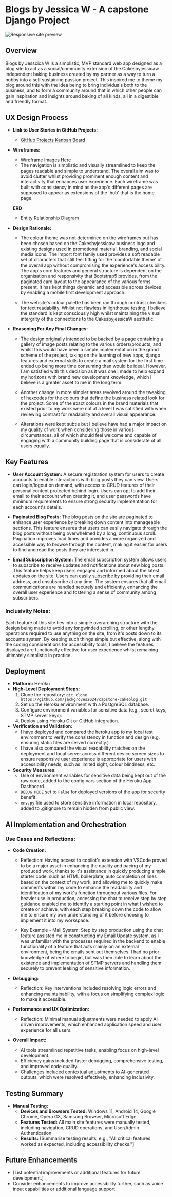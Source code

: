 # Blogs by Jessica W - A capstone Django Project

![Responsive site preview](Mediafiles/responsive.png)

## Overview
Blogs by Jesscica W is a simplistic, MVP standard web app designed as a blog site to act as a social/community extension of the Cakesbyjessicaw independent baking business created by my partner as a way to turn a hobby into a self sustaining passion project. This inspired me to theme my blog around this with the idea being to bring individuals both to the business, and to form a community around that in which other people can gain inspiration and insights around baking of all kinds, all in a digestible and friendly format.

## UX Design Process
- **Link to User Stories in GitHub Projects:**
  - [GitHub Projects Kanban Board](https://github.com/users/jackgroves2024/projects/3)
- **Wireframes:**
  - [Wireframe Images Here](https://github.com/jackgroves2024/capstone-cakeblog/tree/main/WIREFRAMES%20FOR%20CAPSTONE)
  -  The navigation is simplistic and visually streamlined to keep the pages readable and simple to understand. The overall aim was to avoid clutter whilst providing prominent enough content and interactivity that enhances user experience. Each wireframe was built with consistency in mind as the app's different pages are supposed to appear as extensions of the 'hub' that is the home page.

  **ERD**

  - [Entity Relationship Diagram](Mediafiles/erd.png)
  
- **Design Rationale:**
  - The colour theme was not determined on the wireframes but has been chosen based on the Cakesbyjessicaw business logo and existing designs used in promotional material, branding, and social media icons. The import font family used provides a soft readable set of characters that still feel fitting for the 'comfortable theme' of the overall app without compromising the experience's accessibility. The app's core features and general structure is dependent on the organisation and responsivity that Bootstrap5 provides, from the paginated card layout to the appearance of the various forms present. It has kept things dynamic and accessible across devices by enabling a mobile first development approach.

  - The website's colour palette has been ran through contrast checkers for text readability. Whilst not flawless in lighthouse testing, I believe the standard is kept consciously high whilst maintaining the visual intergrity of the connections to the CakesbyjessicaW aesthetic.

- **Reasoning For Any Final Changes:**
  - The design originally intended to be backed by a page containing a gallery of image posts relating to the various orders/products, and whilst this would have been a simple implementation in the grand scheme of the project, taking on the learning of new apps, django features and external skills to create a mail system for the first time ended up being more time consuming than would be ideal. However, I am satisfied with this decision as it was one I made to help expand my horizons with brand new development knowledge, which I believe is a greater asset to me in the long term.

  - Another change in more simpler areas revolved around the tweaking of hexcodes for the colours that define the business related look for the project. Some of the exact colours in the brand materials that existed prior to my work were not at a level I was satisfied with when reviewing contrast for readability and overall visual appearance.
  
  - Alterations were kept subtle but I believe have had a major impact on my quality of work when considering those in various circumstances, all of which should feel welcome and capable of engaging with a community building page that is considerate of all users equally.
  

## Key Features
- **User Account System:** A secure registration system for users to create accounts to enable interactions with blog posts they can view. Users can login/logout on demand, with access to CRUD features of their personal content protected behind login. Users can opt to add their email to their account when creating it, and user passwords have minimum requirements to ensure strong security implementation for each account's details.

- **Paginated Blog Posts:** 
  The blog posts on the site are paginated to enhance user experience by breaking down content into manageable sections. This feature ensures that users can easily navigate through the blog posts without being overwhelmed by a long, continuous scroll. Pagination improves load times and provides a more organized and accessible way to browse through the content, making it easier for users to find and read the posts they are interested in.

- **Email Subscription System:** 
  The email subscription system allows users to subscribe to receive updates and notifications about new blog posts. This feature helps keep users engaged and informed about the latest updates on the site. Users can easily subscribe by providing their email address, and unsubscribe at any time. The system ensures that all email communications are handled securely and efficiently, enhancing the overall user experience and fostering a sense of community among subscribers.

 ### Inclusivity Notes: 
  Each feature of this site ties into a simple overarching structure with the design being made to avoid any longwinded scrolling, or other lengthy operations required to use anything on the site, from it's posts down to its accounts system. By keeping such things simple but effective, along with the coding considerations for accessibility tools, I believe the features displayed are functionally effective for user experience whilst remaining ultimately simplistic in practice.

## Deployment
- **Platform:** Heroku
- **High-Level Deployment Steps:** 
  1. Clone the repository: `git clone https://github.com/jackgroves2024/capstone-cakeblog.git`
  2. Set up the Heroku environment with a PostgreSQL database.
  3. Configure environment variables for sensitive data (e.g., secret keys, STMP server keys).
  4. Deploy using Heroku Git or GitHub integration.
- **Verification and Validation:**
  - I have deployed and compared the heroku app to my local test environment to verify the consistency in function and design (e.g. ensuring static files are served correctly.)
  - I have also compared the visual readability matches on the deployment and local server across different device screen sizes to ensure responsive user experience is appropriate for users with accessibility needs, such as limited sight, colour blindness, etc.
- **Security Measures:**
  - Use of environment variables for sensitive data being kept out of the raw code, added to the config vars section of the Heroku App Dashboard.
  - `DEBUG MODE` set to `False` for deployed versions of the app for security benefit.
  - `env.py` file used to store sensitive information in local repository, added to .gitignore to remain hidden from public view.

## AI Implementation and Orchestration

### Use Cases and Reflections:

  - **Code Creation:** 
    - Reflection: Having access to copilot's extension with VSCode proved to be a major asset in enhancing the quality and pacing of my produced work, thanks to it's assistance in quickly producing simple starter code, such as HTML boilerplate, auto completion of lines based on the context of my work, and allowing me to quickly make comments within my code to enhance the readability and identification of my work's function throughout various files. For heavier use in production, accessing the chat to receive step by step guidance enabled me to identify a starting point in what I wished to create or achieve, with each step breaking down the code to allow me to ensure my own understanding of it before choosing to implement it into my workspace.

    - Key Example - Mail System: Step by step production using the chat feature assisted me in constructing my Email Update system, as I was unfamiliar with the processes required in the backend to enable functionality of a feature that acts mainly on an external environment, being the emails sent out themselves. I had no prior knowledge of where to begin, but was then able to learn about the existence and implementation of STMP servers and handling them securely to prevent leaking of sensitive information.
  - **Debugging:** 
    - Reflection: Key interventions included resolving logic errors and enhancing maintainability, with a focus on simplifying complex logic to make it accessible.
  - **Performance and UX Optimization:** 
    - Reflection: Minimal manual adjustments were needed to apply AI-driven improvements, which enhanced application speed and user experience for all users.

- **Overall Impact:**
  - AI tools streamlined repetitive tasks, enabling focus on high-level development.
  - Efficiency gains included faster debugging, comprehensive testing, and improved code quality.
  - Challenges included contextual adjustments to AI-generated outputs, which were resolved effectively, enhancing inclusivity.

## Testing Summary
- **Manual Testing:**
  - **Devices and Browsers Tested:** Windows 11, Android 14, Google Chrome, Opera GX, Samsung Browser, Microsoft Edge
  - **Features Tested:** All main site features were manually tested, including navigation, CRUD operations, and User/Admin Authentication
  - **Results:** [Summarise testing results, e.g., "All critical features worked as expected, including accessibility checks."]


## Future Enhancements
- [List potential improvements or additional features for future development.]
- Consider enhancements to improve accessibility further, such as voice input capabilities or additional language support.
